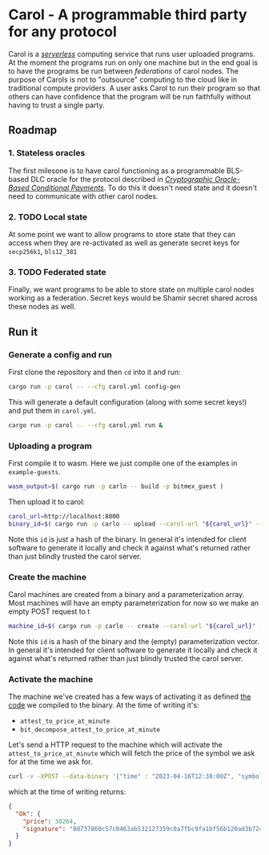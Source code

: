 # Carol - A programmable third party for any protocol

Carol is a [*serverless*](https://en.wikipedia.org/wiki/Serverless_computing) computing service that runs user uploaded programs.
At the moment the programs run on only one machine but in the end goal is to have the programs be run between *federations* of carol nodes.
The purpose of Carols is not to "outsource" computing to the cloud like in traditional compute providers.
A user asks Carol to run their program so that others can have confidence that the program will be run faithfully without having to trust a single party.


## Roadmap

### 1. Stateless oracles

The first milesone is to have carol functioning as a programmable BLS-based DLC oracle for the protocol described in *[Cryptographic Oracle-Based Conditional Payments]*.
To do this it doesn't need state and it doesn't need to communicate with other carol nodes.

### 2. TODO Local state

At some point we want to allow programs to store state that they can access when they are re-activated as well as generate secret keys for `secp256k1`, `bls12_381`

### 3. TODO Federated state

Finally, we want programs to be able to store state on multiple carol nodes working as a federation. Secret keys would be Shamir secret shared across these nodes as well.


## Run it

### Generate a config and run

First clone the repository and then `cd` into it and run:

``` sh
cargo run -p carol -- --cfg carol.yml config-gen
```

This will generate a default configuration (along with some secret keys!) and put them in `carol.yml`.

``` sh
cargo run -p carol -- --cfg carol.yml run &
```


### Uploading a program

First compile it to wasm. Here we just compile one of the examples in `example-guests`.

``` sh
wasm_output=$( cargo run -p carlo -- build -p bitmex_guest )
```

Then upload it to carol:

``` sh
carol_url=http://localhost:8000
binary_id=$( cargo run -p carlo -- upload --carol-url "${carol_url}" --binary "${wasm_output}" )
```

Note this `id` is just a hash of the binary. In general it's intended for client software to
generate it locally and check it against what's returned rather than just blindly trusted the carol
server.

### Create the machine

Carol machines are created from a binary and a parameterization array. Most machines will have an empty parameterization for now so we make an empty POST request to t

``` sh
machine_id=$( cargo run -p carlo -- create --carol-url "${carol_url}" --binary-id "${binary_id}" )
```

Note this `id` is a hash of the binary and the (empty) parameterization vector. In general it's
intended for client software to generate it locally and check it against what's returned rather than
just blindly trusted the carol server.

### Activate the machine

The machine we've created has a few ways of activating it as defined [the code](./example-guests/bitmex/src/lib.rs ) we compiled to the binary.
At the time of writing it's:

- `attest_to_price_at_minute`
- `bit_decompose_attest_to_price_at_minute`

Let's send a HTTP request to the machine which will activate the `attest_to_price_at_minute` which will fetch the price of the symbol we ask for at the time we ask for.


```sh
curl -v -XPOST --data-binary '{"time" : "2023-04-16T12:30:00Z", "symbol" : ".BXBT"}' "${carol_url}/machines/${machine_id}/http/activate/attest_to_price_at_minute"
```

which at the time of writing returns:

``` json
{
  "Ok": {
    "price": 30264,
    "signature": "8d737860c57c0463ab532127359c0a7fbc9fa1bf56b120ad3b724637fb3a3c08d621ce5afe20de25889d14c7e23a0a4a19961cc08596f2c82fd84b9b00fa24b5fc4e67226300d855f6e51176d7ef73525e37d7baad6dae701271a0ede593000d"
  }
}
```


[Cryptographic Oracle-Based Conditional Payments]: https://eprint.iacr.org/2022/499
